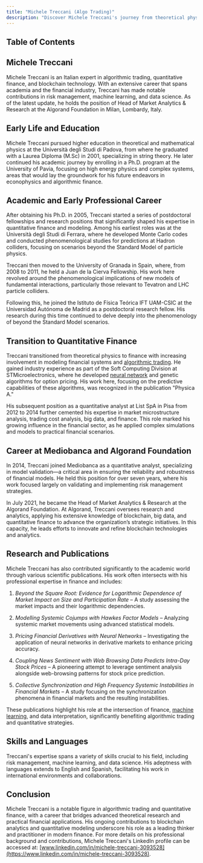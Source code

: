 ```yaml
---
title: "Michele Treccani (Algo Trading)"
description: "Discover Michele Treccani's journey from theoretical physics to leading roles in algorithmic trading and blockchain analytics at Algorand Foundation."
---
```




## Table of Contents

## Michele Treccani

Michele Treccani is an Italian expert in algorithmic trading, quantitative finance, and blockchain technology. With an extensive career that spans academia and the financial industry, Treccani has made notable contributions in risk management, machine learning, and data science. As of the latest update, he holds the position of Head of Market Analytics & Research at the Algorand Foundation in Milan, Lombardy, Italy.

## Early Life and Education

Michele Treccani pursued higher education in theoretical and mathematical physics at the Università degli Studi di Padova, from where he graduated with a Laurea Diploma (M.Sc) in 2001, specializing in string theory. He later continued his academic journey by enrolling in a Ph.D. program at the University of Pavia, focusing on high energy physics and complex systems, areas that would lay the groundwork for his future endeavors in econophysics and algorithmic finance.

## Academic and Early Professional Career

After obtaining his Ph.D. in 2005, Treccani started a series of postdoctoral fellowships and research positions that significantly shaped his expertise in quantitative finance and modeling. Among his earliest roles was at the Università degli Studi di Ferrara, where he developed Monte Carlo codes and conducted phenomenological studies for predictions at Hadron colliders, focusing on scenarios beyond the Standard Model of particle physics.

Treccani then moved to the University of Granada in Spain, where, from 2008 to 2011, he held a Juan de la Cierva Fellowship. His work here revolved around the phenomenological implications of new models of fundamental interactions, particularly those relevant to Tevatron and LHC particle colliders.

Following this, he joined the Istituto de Física Teórica IFT UAM-CSIC at the Universidad Autónoma de Madrid as a postdoctoral research fellow. His research during this time continued to delve deeply into the phenomenology of beyond the Standard Model scenarios.

## Transition to Quantitative Finance

Treccani transitioned from theoretical physics to finance with increasing involvement in modeling financial systems and [algorithmic trading](/wiki/algorithmic-trading). He gained industry experience as part of the Soft Computing Division at STMicroelectronics, where he developed [neural network](/wiki/neural-network) and genetic algorithms for option pricing. His work here, focusing on the predictive capabilities of these algorithms, was recognized in the publication "Physica A."

His subsequent position as a quantitative analyst at List SpA in Pisa from 2012 to 2014 further cemented his expertise in market microstructure analysis, trading cost analysis, big data, and finance. This role marked his growing influence in the financial sector, as he applied complex simulations and models to practical financial scenarios.

## Career at Mediobanca and Algorand Foundation

In 2014, Treccani joined Mediobanca as a quantitative analyst, specializing in model validation—a critical area in ensuring the reliability and robustness of financial models. He held this position for over seven years, where his work focused largely on validating and implementing risk management strategies.

In July 2021, he became the Head of Market Analytics & Research at the Algorand Foundation. At Algorand, Treccani oversees research and analytics, applying his extensive knowledge of blockchain, big data, and quantitative finance to advance the organization’s strategic initiatives. In this capacity, he leads efforts to innovate and refine blockchain technologies and analytics.

## Research and Publications

Michele Treccani has also contributed significantly to the academic world through various scientific publications. His work often intersects with his professional expertise in finance and includes:

1. *Beyond the Square Root: Evidence for Logarithmic Dependence of Market Impact on Size and Participation Rate* – A study assessing the market impacts and their logarithmic dependencies.

2. *Modelling Systemic Cojumps with Hawkes Factor Models* – Analyzing systemic market movements using advanced statistical models.

3. *Pricing Financial Derivatives with Neural Networks* – Investigating the application of neural networks in derivative markets to enhance pricing accuracy.

4. *Coupling News Sentiment with Web Browsing Data Predicts Intra-Day Stock Prices* – A pioneering attempt to leverage sentiment analysis alongside web-browsing patterns for stock price prediction.

5. *Collective Synchronization and High Frequency Systemic Instabilities in Financial Markets* – A study focusing on the synchronization phenomena in financial markets and the resulting instabilities.

These publications highlight his role at the intersection of finance, [machine learning](/wiki/machine-learning), and data interpretation, significantly benefiting algorithmic trading and quantitative strategies.

## Skills and Languages

Treccani's expertise spans a variety of skills crucial to his field, including risk management, machine learning, and data science. His adeptness with languages extends to English and Spanish, facilitating his work in international environments and collaborations.

## Conclusion

Michele Treccani is a notable figure in algorithmic trading and quantitative finance, with a career that bridges advanced theoretical research and practical financial applications. His ongoing contributions to blockchain analytics and quantitative modeling underscore his role as a leading thinker and practitioner in modern finance. For more details on his professional background and contributions, Michele Treccani's LinkedIn profile can be accessed at: [www.linkedin.com/in/michele-treccani-3093528](https://www.linkedin.com/in/michele-treccani-3093528).